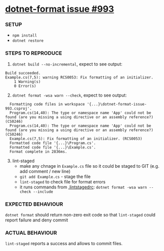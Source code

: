 # [dotnet-format issue #993](https://github.com/dotnet/format/issues/993)

### SETUP
- `npm install`
- `dotnet restore`

### STEPS TO REPRODUCE
1. `dotnet build --no-incremental`, expect to see output:
```
Build succeeded.
Example.cs(7,5): warning RCS0053: Fix formatting of an initializer.
    1 Warning(s)
    0 Error(s)
```
2. `dotnet format -wsa warn --check`, expect to see output:
```
  Formatting code files in workspace '{...}\dotnet-format-issue-993.csproj'.
  Program.cs(14,40): The type or namespace name 'App' could not be found (are you missing a using directive or an assembly reference?) (CS0246)
  Program.cs(14,40): The type or namespace name 'App' could not be found (are you missing a using directive or an assembly reference?) (CS0246)
  Example.cs(7,5): Fix formatting of an initializer. (RCS0053)
  Formatted code file '{...}\Program.cs'.
  Formatted code file '{...}\Example.cs'.
  Format complete in 2836ms.
```
3. lint-staged
    - make any chnage in `Example.cs` file so it could be staged to GIT (e.g. add comment / new line)
    - `git add Example.cs` - stage the file
    - `lint-staged` to check file for format errors
    - it runs commands from [.lintstagedrc](.lintstagedrc): `dotnet format -wsa warn --check --include`

### EXPECTED BEHAVIOUR
`dotnet format` should return non-zero exit code so that `lint-staged` could report failure and deny commit

### ACTUAL BEHAVIOUR
`lint-staged` reports a success and allows to commit files.
